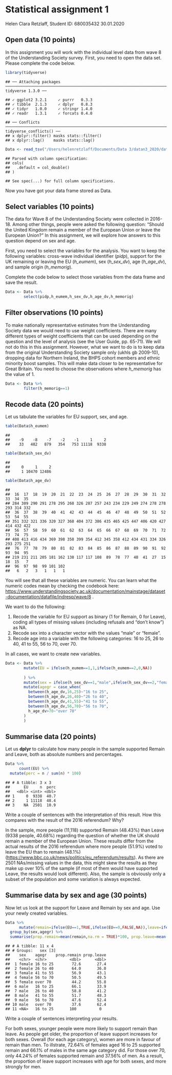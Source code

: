 Statistical assignment 1
================
Helen Clara Retzlaff, Student ID: 680035432
30.01.2020

## Open data (10 points)

In this assignment you will work with the individual level data from
wave 8 of the Understanding Society survey. First, you need to open the
data set. Please complete the code
    below.

``` r
library(tidyverse)
```

    ## ── Attaching packages ───────────────────────────────────────────────────────────────────────────────────── tidyverse 1.3.0 ──

    ## ✓ ggplot2 3.2.1     ✓ purrr   0.3.3
    ## ✓ tibble  2.1.3     ✓ dplyr   0.8.3
    ## ✓ tidyr   1.0.0     ✓ stringr 1.4.0
    ## ✓ readr   1.3.1     ✓ forcats 0.4.0

    ## ── Conflicts ──────────────────────────────────────────────────────────────────────────────────────── tidyverse_conflicts() ──
    ## x dplyr::filter() masks stats::filter()
    ## x dplyr::lag()    masks stats::lag()

``` r
Data <- read_tsv("/Users/helenretzlaff/Documents/Data 3/datan3_2020/data/UKDA-6614-tab/tab/ukhls_w8/h_indresp.tab")
```

    ## Parsed with column specification:
    ## cols(
    ##   .default = col_double()
    ## )

    ## See spec(...) for full column specifications.

Now you have got your data frame stored as Data.

## Select variables (10 points)

The data for Wave 8 of the Understanding Society were collected in
2016-18. Among other things, people were asked the following question:
“Should the United Kingdom remain a member of the European Union or
leave the European Union?” In this assignment, we will explore how
answers to this question depend on sex and age.

First, you need to select the variables for the analysis. You want to
keep the following variables: cross-wave individual identifier (*pidp*),
support for the UK remaining or leaving the EU (*h\_eumem*), sex
(*h\_sex\_dv*), age (*h\_age\_dv*), and sample origin (*h\_memorig*).

Complete the code below to select those variables from the data frame
and save the result.

``` r
Data <- Data %>%
        select(pidp,h_eumem,h_sex_dv,h_age_dv,h_memorig)
```

## Filter observations (10 points)

To make nationally representative estimates from the Understanding
Society data we would need to use weight coefficients. There are many
different types of weight coefficients that can be used depending on the
question and the level of analysis (see the User Guide, pp. 65-71). We
will not do this in this assignment. However, what we want to do is to
keep data from the original Understanding Society sample only (ukhls gb
2009-10), dropping data for Northern Ireland, the BHPS cohort members
and ethnic minority boost samples. This will make data closer to be
representative for Great Britain. You need to choose the observations
where *h\_memorig* has the value of 1.

``` r
Data <- Data %>%
        filter(h_memorig==1)
```

## Recode data (20 points)

Let us tabulate the variables for EU support, sex, and age.

``` r
table(Data$h_eumem)
```

    ## 
    ##    -9    -8    -7    -2    -1     1     2 
    ##    33   482   879   354   753 11118  9338

``` r
table(Data$h_sex_dv)
```

    ## 
    ##     0     1     2 
    ##     1 10470 12486

``` r
table(Data$h_age_dv)
```

    ## 
    ##  16  17  18  19  20  21  22  23  24  25  26  27  28  29  30  31  32  33  34  35 
    ## 284 309 290 291 278 295 268 326 287 257 243 234 229 249 274 278 278 293 314 332 
    ##  36  37  38  39  40  41  42  43  44  45  46  47  48  49  50  51  52  53  54  55 
    ## 351 332 321 336 320 327 368 404 372 386 435 465 425 447 406 420 427 414 432 422 
    ##  56  57  58  59  60  61  62  63  64  65  66  67  68  69  70  71  72  73  74  75 
    ## 408 413 416 434 369 398 358 399 354 412 345 358 412 434 431 334 326 293 275 251 
    ##  76  77  78  79  80  81  82  83  84  85  86  87  88  89  90  91  92  93  94  95 
    ## 219 231 211 205 181 162 138 117 117 108  89  78  77  48  41  27  15  18  15   7 
    ##  96  97  98  99 101 102 
    ##   6   2   3   1   1   1

You will see that all these variables are numeric. You can learn what
the numeric codes mean by checking the codebook here:
<https://www.understandingsociety.ac.uk/documentation/mainstage/dataset-documentation/datafile/indresp/wave/8>
.

We want to do the following:

1)  Recode the variable for EU support as binary (1 for Remain, 0 for
    Leave), coding all types of missing values (including refusals and
    “don’t know”) as NA.
2)  Recode sex into a character vector with the values “male” or
    “female”.
3)  Recode age into a variable with the following categories: 16 to 25,
    26 to 40, 41 to 55, 56 to 70, over 70.

In all cases, we want to create new variables.

``` r
Data <- Data %>%
        mutate(EU = ifelse(h_eumem==1,1,ifelse(h_eumem==2,0,NA))
      
        ) %>%
        mutate(sex = ifelse(h_sex_dv==1,"male",ifelse(h_sex_dv==2,"female",NA))) %>%
        mutate(agegr = case_when(
          between(h_age_dv,16,25)~"16 to 25",
          between(h_age_dv,26,40)~"26 to 40",
          between(h_age_dv,41,55)~"41 to 55",
          between(h_age_dv,56,70)~"56 to 70",
          h_age_dv>70~"over 70"
        )
        )
```

## Summarise data (20 points)

Let us **dplyr** to calculate how many people in the sample supported
Remain and Leave, both as absolute numbers and percentages.

``` r
Data %>%
      count(EU) %>% 
  mutate(perc = n / sum(n) * 100)
```

    ## # A tibble: 3 x 3
    ##      EU     n  perc
    ##   <dbl> <int> <dbl>
    ## 1     0  9338  40.7
    ## 2     1 11118  48.4
    ## 3    NA  2501  10.9

Write a couple of sentences with the interpretation of this result. How
this compares with the result of the 2016 referendum? Why?

In the sample, more people (11,118) supported Remain (48.43%) than Leave
(9338 people, 40.68%) regarding the question of whether the UK should
remain a member of the European Union. These results differ from the
actual results of the 2016 referendum where more people (51.9%) voted to
leave the EU than to remain (48.1%)
(<https://www.bbc.co.uk/news/politics/eu_referendum/results>). As there
are 2501 NAs/missing values in the data, this might skew the results as
they make up over 10% of the sample (if most of them would have
supported Leave, the results would look different). Also, the sample is
obviously only a subset of the population and some variation is always
expected.

## Summarise data by sex and age (30 points)

Now let us look at the support for Leave and Remain by sex and age. Use
your newly created variables.

``` r
Data %>%
      mutate(remain=ifelse(EU==1,TRUE,ifelse(EU==0,FALSE,NA)),leave=ifelse(EU==0,TRUE,ifelse(EU==1,FALSE,NA)))%>% 
  group_by(sex,agegr) %>% 
  summarise(prop.remain=mean(remain,na.rm = TRUE)*100, prop.leave=mean(leave,na.rm = TRUE)*100)
```

    ## # A tibble: 11 x 4
    ## # Groups:   sex [3]
    ##    sex    agegr    prop.remain prop.leave
    ##    <chr>  <chr>          <dbl>      <dbl>
    ##  1 female 16 to 25        72.6       27.4
    ##  2 female 26 to 40        64.0       36.0
    ##  3 female 41 to 55        56.9       43.1
    ##  4 female 56 to 70        50.5       49.5
    ##  5 female over 70         44.2       55.8
    ##  6 male   16 to 25        66.1       33.9
    ##  7 male   26 to 40        58.8       41.2
    ##  8 male   41 to 55        51.7       48.3
    ##  9 male   56 to 70        47.6       52.4
    ## 10 male   over 70         37.6       62.4
    ## 11 <NA>   16 to 25       100          0

Write a couple of sentences interpreting your results.

For both sexes, younger people were more likely to support remain than
leave. As people get older, the proportion of leave support increases
for both sexes. Overall (for each age category), women are more in
favour of remain than men. To illstrate, 72.64% of females aged 16 to 25
supported remain and 66.1% of males in the same age category did. For
those over 70, only 44.24% of females supported remain and 37.56% of
men. As a result, the proportion of leave support increases with age for
both sexes, and more strongly for men.
